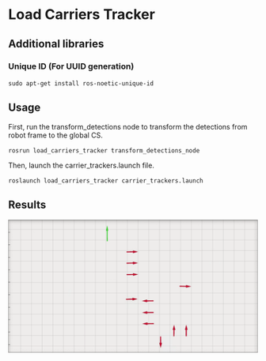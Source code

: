 # Load Carriers Tracker
## Additional libraries
### Unique ID (For UUID generation)
```
sudo apt-get install ros-noetic-unique-id
```
## Usage
First, run the transform_detections node to transform the detections from robot frame to the global CS.
```
rosrun load_carriers_tracker transform_detections_node
```
Then, launch the carrier_trackers.launch file.
```
roslaunch load_carriers_tracker carrier_trackers.launch
```

## Results
![Results](./doc/carriers_tracker_results.gif)


